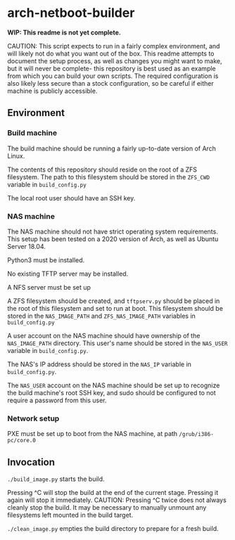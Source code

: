 # arch-netboot-builder

**WIP: This readme is not yet complete.**

CAUTION: This script expects to run in a fairly complex environment, and will likely not do what you want out of the box. This readme attempts to document the setup process, as well as changes you might want to make, but it will never be complete- this repository is best used as an example from which you can build your own scripts. The required configuration is also likely less secure than a stock configuration, so be careful if either machine is publicly accessible.

## Environment
### Build machine
The build machine should be running a fairly up-to-date version of Arch Linux.

The contents of this repository should reside on the root of a ZFS filesystem. The path to this filesystem should be stored in the `ZFS_CWD` variable in `build_config.py`

The local root user should have an SSH key.

### NAS machine
The NAS machine should not have strict operating system requirements. This setup has been tested on a 2020 version of Arch, as well as Ubuntu Server 18.04.

Python3 must be installed.

No existing TFTP server may be installed.

A NFS server must be set up

A ZFS filesystem should be created, and `tftpserv.py` should be placed in the root of this filesystem and set to run at boot. This filesystem should be stored in the `NAS_IMAGE_PATH` and `ZFS_NAS_IMAGE_PATH` variables in `build_config.py`

A user account on the NAS machine should have ownership of the `NAS_IMAGE_PATH` directory.
This user's name should be stored in the `NAS_USER` variable in `build_config.py`.

The NAS's IP address should be stored in the `NAS_IP` variable in `build_config.py`.

The `NAS_USER` account on the NAS machine should be set up to recognize the build machine's root SSH key, and sudo should be configured to not require a password from this user.

### Network setup
PXE must be set up to boot from the NAS machine, at path `/grub/i386-pc/core.0`

## Invocation
`./build_image.py` starts the build.

Pressing ^C will stop the build at the end of the current stage. Pressing it again will stop it immediately.
CAUTION: Pressing ^C twice does not always cleanly stop the build. It may be necessary to manually unmount any filesystems left mounted in the build target.

`./clean_image.py` empties the build directory to prepare for a fresh build.
